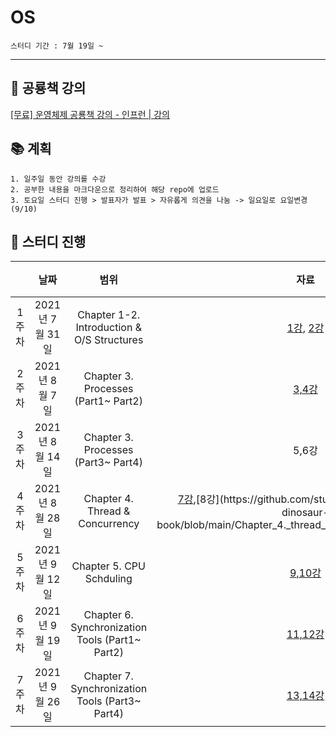 # OS

```
스터디 기간 : 7월 19일 ~
```
---
## 🐢 공룡책 강의


[[무료] 운영체제 공룡책 강의 - 인프런 | 강의](https://www.inflearn.com/course/%EC%9A%B4%EC%98%81%EC%B2%B4%EC%A0%9C-%EA%B3%B5%EB%A3%A1%EC%B1%85-%EC%A0%84%EA%B3%B5%EA%B0%95%EC%9D%98#curriculum)



## 📚 계획

```
1. 일주일 동안 강의를 수강
2. 공부한 내용을 마크다운으로 정리하여 해당 repo에 업로드
3. 토요일 스터디 진행 > 발표자가 발표 > 자유롭게 의견을 나눔 -> 일요일로 요일변경(9/10)
```

## 🏫 스터디 진행
|  | 날짜 | 범위 | 자료 | 강의 |
|:---:|:---:|:---:|:---:|:---:|
| 1주차 | 2021년 7월 31일 | Chapter 1-2. Introduction & O/S Structures | [1강](https://github.com/study-for-dev/OS-with-dinosaur-book/blob/main/Chapter%201-2%20Introduction%20%26%20OS%20Structures%20(1).md), [2강](https://github.com/study-for-dev/OS-with-dinosaur-book/blob/main/Chapter%201-2%20Introduction%20%26%20OS%20Structures%20(2).md)| @유진 |
| 2주차 | 2021년 8월 7일 | Chapter 3. Processes (Part1~ Part2)  | [3,4강](https://github.com/study-for-dev/OS-with-dinosaur-book/blob/main/Chapter%203.%20Processes%20(Part%201%2C%202).md) | @현강 |
| 3주차 | 2021년 8월 14일 | Chapter 3. Processes (Part3~ Part4)  | 5,6강 | @동헌 |
| 4주차 | 2021년 8월 28일 | Chapter 4. Thread & Concurrency  | [7강](https://github.com/study-for-dev/OS-with-dinosaur-book/blob/main/Chapter_4._thread__concurrency_(part_1).pdf),[8강](https://github.com/study-for-dev/OS-with-dinosaur-book/blob/main/Chapter_4._thread__concurrency_(part_2).pdf) | @유진 |
| 5주차 | 2021년 9월 12일 | Chapter 5. CPU Schduling  | [9,10강](https://github.com/study-for-dev/OS-with-dinosaur-book/blob/main/Chapter_5_CPU_Scheduling.md) | @현강 |
| 6주차 | 2021년 9월 19일 | Chapter 6. Synchronization Tools (Part1~ Part2)  | [11,12강](https://github.com/study-for-dev/OS-with-dinosaur-book/blob/main/Chapter_6_1_Process_Synchronization.md) | @동헌 |
| 7주차 | 2021년 9월 26일 | Chapter 7. Synchronization Tools (Part3~ Part4)  | [13,14강]() | @유진 |
